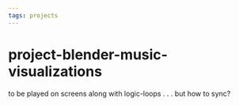 ```yaml
---
tags: projects
---
```


# project-blender-music-visualizations

to be played on screens along with logic-loops . . . but how to sync?

